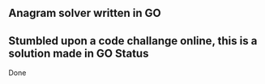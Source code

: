 Anagram solver written in GO
---
Stumbled upon a code challange online, this is a solution made in GO
Status
---
Done
